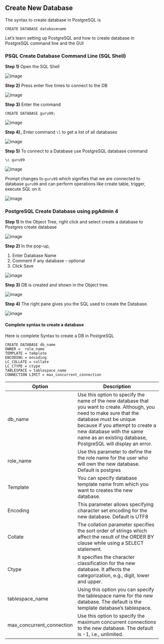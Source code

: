 ## Create New Database

The syntax to create database in PostgreSQL is

```{Shell}
CREATE DATABASE databasename
```

Let’s learn setting up PostgreSQL and how to create database in PostgreSQL command line and the GUI

### PSQL Create Database Command Line (SQL Shell)

__Step 1)__ Open the SQL Shell

![image](https://www.guru99.com/images/1/092818_0513_PostgreSQLC1.png)

__Step 2)__ Press enter five times to connect to the DB

![image](https://www.guru99.com/images/1/092818_0513_PostgreSQLC2.png)

__Step 3)__ Enter the command

```{Shell}
CREATE DATABASE guru99;
```

![image](https://www.guru99.com/images/1/092818_0513_PostgreSQLC3.png)

__Step 4)___ Enter command ```\l``` to get a list of all databases

![image](https://www.guru99.com/images/1/092818_0513_PostgreSQLC4.png)

__Step 5)__ To connect to a Database use PostgreSQL database command

```{Shell}
\c guru99
```

![image](https://www.guru99.com/images/1/092818_0513_PostgreSQLC5.png)

Prompt changes to ```guru99``` which signifies that we are connected to database ```guru99``` and can perform operations like create table, trigger, execute SQL on it.

![image](https://user-images.githubusercontent.com/35042430/167919026-f60239a6-525c-4f96-8401-84bb9ad30bff.png)

### PostgreSQL Create Database using pgAdmin 4

__Step 1)__ In the Object Tree, right click and select create a database to Postgres create database

![image](https://www.guru99.com/images/1/092818_0513_PostgreSQLC6.png)

__Step 2)__ In the pop-up,

1. Enter Database Name
2. Comment if any database – optional
3. Click Save

![image](https://www.guru99.com/images/1/092818_0513_PostgreSQLC7.png)

__Step 3)__ DB is created and shown in the Object tree.

![image](https://www.guru99.com/images/1/092818_0513_PostgreSQLC8.png)

__Step 4)__ The right pane gives you the SQL used to create the Database.

![image](https://www.guru99.com/images/1/092818_0513_PostgreSQLC9.png)

#### Complete syntax to create a database

Here is complete Syntax to create a DB in PostgreSQL

```{Shell}
CREATE DATABASE db_name
OWNER =  role_name
TEMPLATE = template			
ENCODING = encoding			
LC_COLLATE = collate			
LC_CTYPE = ctype
TABLESPACE = tablespace_name
CONNECTION LIMIT = max_concurrent_connection
```





|Option	                  |Description  |
|--                       |--           |
|db_name                  |	Use this option to specify the name of the new database that you want to create. Although, you need to make sure that the database must be unique because If you attempt to create a new database with the same name as an existing database, PostgreSQL will display an error.|
|role_name                |	Use this parameter to define the the role name for the user who will own the new database. Default is postgres|
|Template                 |	You can specify database template name from which you want to creates the new database.|
|Encoding                 |	This parameter allows specifying character set encoding for the new database. Default is UTF8|
|Collate                  |	The collation parameter specifies the sort order of strings which affect the result of the ORDER BY clause while using a SELECT statement.|
|Ctype                    |	It specifies the character classification for the new database. It affects the categorization, e.g., digit, lower and upper.|
|tablespace_name          |	Using this option you can specify the tablespace name for the new database. The default is the template database’s tablespace.|
|max_concurrent_connection|	Use this option to specify the maximum concurrent connections to the new database. The default is -1, i.e., unlimited.|
